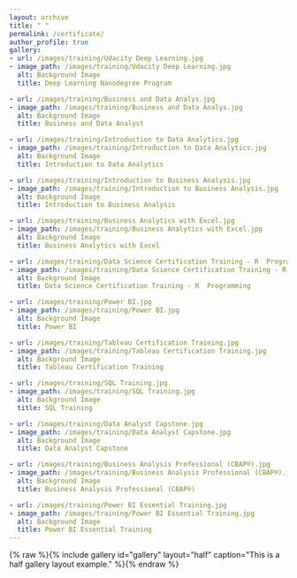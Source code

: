 ```yaml
---
layout: archive
title: " "
permalink: /certificate/
author_profile: true
gallery:
- url: /images/training/Udacity Deep Learning.jpg
- image_path: /images/training/Udacity Deep Learning.jpg
  alt: Background Image
  title: Deep Learning Nanodegree Program

- url: /images/training/Business and Data Analys.jpg
- image_path: /images/training/Business and Data Analys.jpg
  alt: Background Image
  title: Business and Data Analyst

- url: /images/training/Introduction to Data Analytics.jpg
- image_path: /images/training/Introduction to Data Analytics.jpg
  alt: Background Image
  title: Introduction to Data Analytics

- url: /images/training/Introduction to Business Analysis.jpg
- image_path: /images/training/Introduction to Business Analysis.jpg
  alt: Background Image
  title: Introduction to Business Analysis

- url: /images/training/Business Analytics with Excel.jpg
- image_path: /images/training/Business Analytics with Excel.jpg
  alt: Background Image
  title: Business Analytics with Excel

- url: /images/training/Data Science Certification Training - R  Programming.jpg
- image_path: /images/training/Data Science Certification Training - R  Programming.jpg
  alt: Background Image
  title: Data Science Certification Training - R  Programming

- url: /images/training/Power BI.jpg
- image_path: /images/training/Power BI.jpg
  alt: Background Image
  title: Power BI

- url: /images/training/Tableau Certification Training.jpg
- image_path: /images/training/Tableau Certification Training.jpg
  alt: Background Image
  title: Tableau Certification Training

- url: /images/training/SQL Training.jpg
- image_path: /images/training/SQL Training.jpg
  alt: Background Image
  title: SQL Training

- url: /images/training/Data Analyst Capstone.jpg
- image_path: /images/training/Data Analyst Capstone.jpg
  alt: Background Image
  title: Data Analyst Capstone

- url: /images/training/Business Analysis Professional (CBAP®).jpg
- image_path: /images/training/Business Analysis Professional (CBAP®).jpg
  alt: Background Image
  title: Business Analysis Professional (CBAP®)

- url: /images/training/Power BI Essential Training.jpg
- image_path: /images/training/Power BI Essential Training.jpg
  alt: Background Image
  title: Power BI Essential Training
---
```

{% raw %}{% include gallery id="gallery" layout="half" caption="This is a half gallery layout example." %}{% endraw %}
